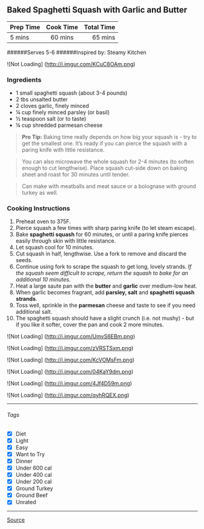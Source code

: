 ## Baked Spaghetti Squash with Garlic and Butter

| Prep Time  | Cook Time    | Total Time  |
| ---------- |:------------:| -----------:|
| 5 mins    | 60 mins      | 65 mins     |


######Serves 5-6
######Inspired by: Steamy Kitchen

![Not Loading] (http://i.imgur.com/KCuC8OAm.png)

### Ingredients

* 1 small spaghetti squash (about 3-4 pounds)
* 2 tbs unsalted butter
* 2 cloves garlic, finely minced
* ¼ cup finely minced parsley (or basil)
* ½ teaspoon salt (or to taste)
* ¼ cup shredded parmesan cheese


> **Pro Tip:** Baking time really depends on how big your squash is - try to get the smallest one. It’s ready if you can pierce the squash with a paring knife with little resistance.

> You can also microwave the whole squash for 2-4 minutes (to soften enough to cut lengthwise). Place squash cut-side down on baking sheet and roast for 30 minutes until tender.

> Can make with meatballs and meat sauce or a bolognase with ground turkey as well. 

### Cooking Instructions

1. Preheat oven to 375F.
2. Pierce squash a few times with sharp paring knife (to let steam escape).
3. Bake **spaghetti squash** for 60 minutes, or until a paring knife pierces easily through skin with little resistance.
4. Let squash cool for 10 minutes.
5. Cut squash in half, lengthwise. Use a fork to remove and discard the seeds.
6. Continue using fork to scrape the squash to get long, lovely strands. *If the squash seem difficult to scrape, return the squash to bake for an additional 10 minutes.*
7. Heat a large saute pan with the **butter** and **garlic** over medium-low heat.
8. When garlic becomes fragrant, add **parsley, salt** and **spaghetti squash strands**.
9. Toss well, sprinkle in the **parmesan** cheese and taste to see if you need additional salt.
10. The spaghetti squash should have a slight crunch (i.e. not mushy) - but if you like it softer, cover the pan and cook 2 more minutes.

![Not Loading] (http://i.imgur.com/UmvS6EBm.png)

![Not Loading] (http://i.imgur.com/zVRSTSxm.png)

![Not Loading] (http://i.imgur.com/KcVOMsFm.png)

![Not Loading] (http://i.imgur.com/04KaY9dm.png)

![Not Loading] (http://i.imgur.com/4Jf4D59m.png)

![Not Loading] (http://i.imgur.com/qyhRQEX.png)

---


###### Tags
- [x] Diet
- [x] Light
- [x] Easy
- [x] Want to Try
- [x] Dinner
- [x] Under 600 cal
- [x] Under 400 cal
- [x] Under 200 cal
- [x] Ground Turkey
- [x] Ground Beef
- [x] Unrated

---

[Source](http://steamykitchen.com/11285-baked-spaghetti-squash-with-garlic-and-butter.html)

